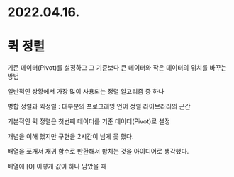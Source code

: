 # 2022.04.16.

# 퀵 정렬

기준 데이터(Pivot)를 설정하고 그 기준보다 큰 데이터와 작은 데이터의 위치를 바꾸는 방법

일반적인 상황에서 가장 많이 사용되는 정렬 알고리즘 중 하나

병합 정렬과 퀵정렬 : 대부분의 프로그래밍 언어 정렬 라이브러리의 근간

기본적인 퀵 정렬은 첫번째 데이터를 기준 데이터(Pivot)로 설정

개념을 이해 했지만 구현을 2시간이 넘게 못 했다.

배열을 쪼개서 재귀 함수로 반환해서 합치는 것을 아이디어로 생각했다.

배열에 [0] 이렇게 값이 하나 남았을 때 



